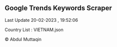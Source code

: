 

## Google Trends Keywords Scraper 
 
Last Update 20-02-2023 , 19:52:06

Country List :
VIETNAM.json



© Abdul Muttaqin 
